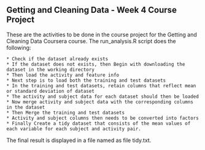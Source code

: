 ## Getting and Cleaning Data - Week 4 Course Project

These are the activities to be done in the course project for the Getting and Cleaning Data Coursera course. The run_analysis.R script does the following:

    * Check if the dataset already exists 
    * If the dataset does not exists, then Begin with downloading the dataset in the working directory
    * Then load the activity and feature info
    * Next step is to load both the training and test datasets
    * In the training and test datasets, retain columns that reflect mean or standard deviation of dataset
    * The activity and subject data for each dataset should then be loaded
    * Now merge activity and subject data with the corresponding columns in the dataset
    * Then Merge the training and test datasets
    * Activity and subject columns then needs to be converted into factors
    * Finally Create a tidy dataset that consists of the mean values of each variable for each subject and activity pair.

The final result is displayed in a file named as file tidy.txt.
